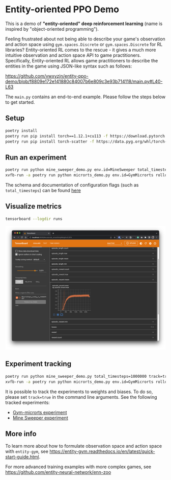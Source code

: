 # Entity-oriented PPO Demo

This is a demo of **"entity-oriented" deep reinforcement learning** (name is inspired by "object-oriented programming"). 

Feeling frustrated about not being able to describe your game's observation and action space  using `gym.spaces.Discrete` or `gym.spaces.Discrete` for RL libraries?  Entity-oriented RL comes to the rescue - it gives a much more intuitive observation and action space API to game practitioners. Specifically, Entity-oriented RL allows game practitioners to describe the entities in the game using JSON-like syntax such as follows:

https://github.com/vwxyzjn/entity-ppo-demo/blob/f8809e172e141880c84007b6e809c3e93b714118/main.py#L40-L63

The `main.py` contains an end-to-end example. Please follow the steps below to get started.

## Setup

```bash
poetry install
poetry run pip install torch==1.12.1+cu113 -f https://download.pytorch.org/whl/cu113/torch_stable.html
poetry run pip install torch-scatter -f https://data.pyg.org/whl/torch-1.12.1+cu113.html
```

## Run an experiment

```bash
poetry run python mine_sweeper_demo.py env.id=MineSweeper total_timesteps=1000000
xvfb-run -a poetry run python microrts_demo.py env.id=GymMicrorts rollout.num_envs=16 total_timesteps=1000000 rollout.steps=256 eval.capture_videos=True eval.interval=300000 eval.steps=2000 eval.num_envs=1 eval.processes=1
```

The schema and documentation of configuration flags (such as `total_timesteps`) can be found [here](https://github.com/entity-neural-network/enn-trainer/blob/main/config-schema.ron)

## Visualize metrics

```bash
tensorboard --logdir runs
```

![Demo](demo.png)


## Experiment tracking

```bash
poetry run python mine_sweeper_demo.py total_timesteps=1000000 track=true
xvfb-run -a poetry run python microrts_demo.py env.id=GymMicrorts rollout.num_envs=16 total_timesteps=1000000 rollout.steps=256 eval.capture_videos=True eval.interval=300000 eval.steps=2000 eval.num_envs=1 eval.processes=1 track=true
```

It is possible to track the experiments to weights and biases. To do so, please set `track=true` in the command line arguments. See the following tracked experiments:

* [Gym-microrts experiment](https://wandb.ai/entity-neural-network/enn-ppo/runs/3b49rbdu)
* [Mine Sweeper experiment](https://wandb.ai/entity-neural-network/enn-ppo/runs/2z2bd9os)

## More info

To learn more about how to formulate observation space and action space with `entity-gym`, see https://entity-gym.readthedocs.io/en/latest/quick-start-guide.html.

For more advanced training examples with more complex games, see https://github.com/entity-neural-network/enn-zoo
